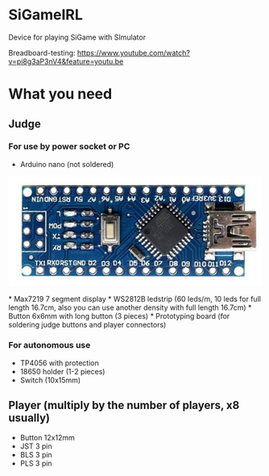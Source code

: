 # SiGameIRL
Device for playing SiGame with SImulator

Breadboard-testing:
https://www.youtube.com/watch?v=pi8g3aP3nV4&feature=youtu.be



# What you need

## Judge

### For use by power socket or PC

* Arduino nano (not soldered)
<dl><img src="https://github.com/alextrof94/SiGameIRL/blob/master/Other/nano.jpg"></dl>
* Max7219 7 segment display
* WS2812B ledstrip (60 leds/m, 10 leds for full length 16.7cm, also you can use another density with full length 16.7cm)
* Button 6x6mm with long button (3 pieces)
* Prototyping board (for soldering judge buttons and player connectors) 

### For autonomous use

* TP4056 with protection
* 18650 holder (1-2 pieces)
* Switch (10x15mm)

## Player (multiply by the number of players, x8 usually)

* Button 12x12mm
* JST 3 pin
* BLS 3 pin
* PLS 3 pin